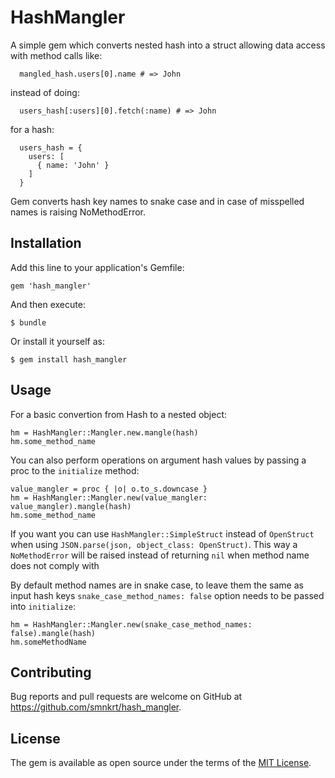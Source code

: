 # HashMangler

A simple gem which converts nested hash into a struct allowing data access with method calls like:
```
  mangled_hash.users[0].name # => John
```
instead of doing:
```
  users_hash[:users][0].fetch(:name) # => John
```
for a hash:
```
  users_hash = {
    users: [
      { name: 'John' }
    ]
  }
```

Gem converts hash key names to snake case and in case of misspelled names is raising NoMethodError.

## Installation

Add this line to your application's Gemfile:

```
gem 'hash_mangler'
```

And then execute:

    $ bundle

Or install it yourself as:

    $ gem install hash_mangler

## Usage

For a basic convertion from Hash to a nested object:
```
hm = HashMangler::Mangler.new.mangle(hash)
hm.some_method_name
```

You can also perform operations on argument hash values by passing a proc to the `initialize` method:
```
value_mangler = proc { |o| o.to_s.downcase }  
hm = HashMangler::Mangler.new(value_mangler: value_mangler).mangle(hash)
hm.some_method_name
```

If you want you can use `HashMangler::SimpleStruct` instead of `OpenStruct` when using `JSON.parse(json, object_class: OpenStruct)`. This way a `NoMethodError` will be raised instead of returning `nil` when method name does not comply with

By default method names are in snake case, to leave them the same as input hash keys `snake_case_method_names: false` option needs to be passed into `initialize`:
```
hm = HashMangler::Mangler.new(snake_case_method_names: false).mangle(hash)
hm.someMethodName
```

## Contributing

Bug reports and pull requests are welcome on GitHub at https://github.com/smnkrt/hash_mangler.

## License

The gem is available as open source under the terms of the [MIT License](http://opensource.org/licenses/MIT).
